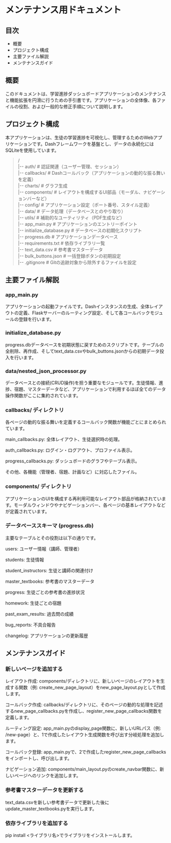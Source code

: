 # メンテナンス用ドキュメント

## 目次

- 概要  
- プロジェクト構成
- 主要ファイル解説
- メンテナンスガイド

## 概要
このドキュメントは、学習進捗ダッシュボードアプリケーションのメンテナンスと機能拡張を円滑に行うための手引書です。アプリケーションの全体像、各ファイルの役割、および一般的な修正手順について説明します。

## プロジェクト構成
本アプリケーションは、生徒の学習進捗を可視化し、管理するためのWebアプリケーションです。Dashフレームワークを基盤とし、データの永続化にはSQLiteを使用しています。


>/  
|-- auth/                 # 認証関連（ユーザー管理、セッション）  
|-- callbacks/            # Dashコールバック（アプリケーションの動的な振る舞いを定義）  
|-- charts/               # グラフ生成  
|-- components/           # レイアウトを構成するUI部品（モーダル、ナビゲーションバーなど）  
|-- config/               # アプリケーション設定（ポート番号、スタイル定義）  
|-- data/                 # データ処理（データベースとのやり取り）  
|-- utils/                # 補助的なユーティリティ（PDF生成など）  
|-- app_main.py           # アプリケーションのエントリーポイント  
|-- initialize_database.py # データベースの初期化スクリプト  
|-- progress.db           # アプリケーションデータベース  
|-- requirements.txt      # 依存ライブラリ一覧  
|-- text_data.csv         # 参考書マスターデータ  
|-- bulk_buttons.json     # 一括登録ボタンの初期設定  
|-- .gitignore            # Gitの追跡対象から除外するファイルを設定

## 主要ファイル解説
### app_main.py
アプリケーションの起動ファイルです。Dashインスタンスの生成、全体レイアウトの定義、Flaskサーバーのルーティング設定、そして各コールバックモジュールの登録を行います。

### initialize_database.py
progress.dbデータベースを初期状態に戻すためのスクリプトです。テーブルの全削除、再作成、そしてtext_data.csvやbulk_buttons.jsonからの初期データ投入を行います。

### data/nested_json_processor.py
データベースとの接続(CRUD操作)を担う重要なモジュールです。生徒情報、進捗、宿題、マスターデータなど、アプリケーションで利用するほぼ全てのデータ操作関数がここに集約されています。

### callbacks/ ディレクトリ
各ページの動的な振る舞いを定義するコールバック関数が機能ごとにまとめられています。

main_callbacks.py: 全体レイアウト、生徒選択時の処理。

auth_callbacks.py: ログイン・ログアウト、プロファイル表示。

progress_callbacks.py: ダッシュボードのグラフやテーブル表示。

その他、各機能（管理者、宿題、計画など）に対応したファイル。

### components/ ディレクトリ
アプリケーションのUIを構成する再利用可能なレイアウト部品が格納されています。モーダルウィンドウやナビゲーションバー、各ページの基本レイアウトなどが定義されています。

### データベーススキーマ (progress.db)
主要なテーブルとその役割は以下の通りです。

users: ユーザー情報（講師、管理者）

students: 生徒情報

student_instructors: 生徒と講師の関連付け

master_textbooks: 参考書のマスターデータ

progress: 生徒ごとの参考書の進捗状況

homework: 生徒ごとの宿題

past_exam_results: 過去問の成績

bug_reports: 不具合報告

changelog: アプリケーションの更新履歴

## メンテナンスガイド
### 新しいページを追加する
レイアウト作成: components/ディレクトリに、新しいページのレイアウトを生成する関数（例: create_new_page_layout）をnew_page_layout.pyとして作成します。

コールバック作成: callbacks/ディレクトリに、そのページの動的な処理を記述するnew_page_callbacks.pyを作成し、register_new_page_callbacks関数を定義します。

ルーティング設定: app_main.pyのdisplay_page関数に、新しいURLパス（例: /new-page）と、1で作成したレイアウト生成関数を呼び出す分岐処理を追加します。

コールバック登録: app_main.pyで、2で作成したregister_new_page_callbacksをインポートし、呼び出します。

ナビゲーション追加: components/main_layout.pyのcreate_navbar関数に、新しいページへのリンクを追加します。

### 参考書マスターデータを更新する
text_data.csvを新しい参考書データで更新した後にupdate_master_textbooks.pyを実行します。

### 依存ライブラリを追加する
pip install <ライブラリ名>でライブラリをインストールします。

